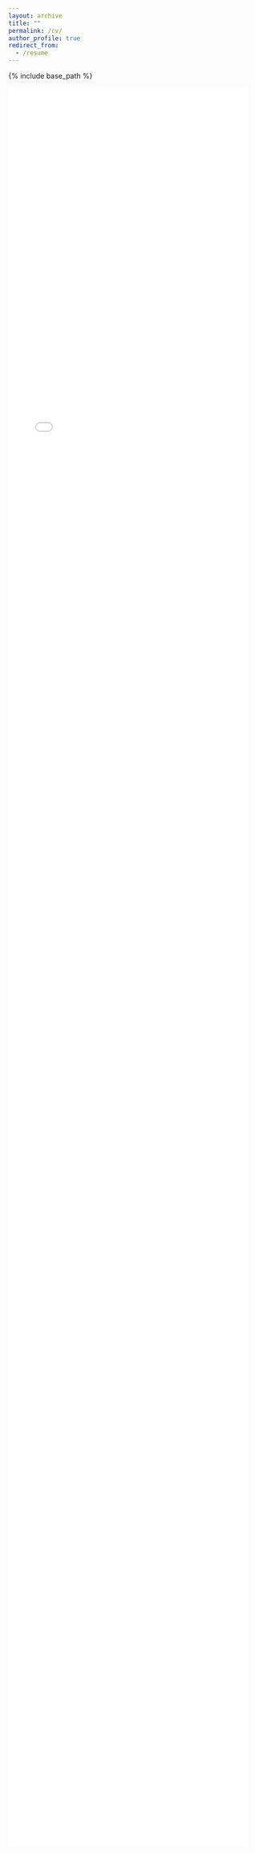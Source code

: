 ```yaml
---
layout: archive
title: ""
permalink: /cv/
author_profile: true
redirect_from:
  - /resume
---
```


{% include base_path %}

<embed src="/files/KarelMundnichCV.pdf" width="95%" height="90%" type="application/pdf">
